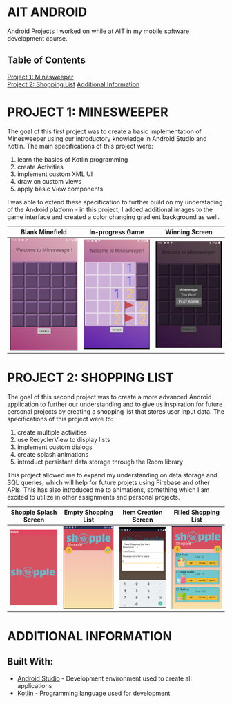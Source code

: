 # AIT ANDROID
Android Projects I worked on while at AIT in my mobile software development course.

## Table of Contents  
[Project 1: Minesweeper](#minesweeper)  
[Project 2: Shopping List](#shopping)
[Additional Information](#extra) 

<a name="minesweeper">

# PROJECT 1: MINESWEEPER

The goal of this first project was to create a basic implementation of Minesweeper using our introductory knowledge in Android Studio and Kotlin. The main specifications of this project were:
 1. learn the basics of Kotlin programming
 2. create Activities
 3. implement custom XML UI
 4. draw on custom views
 5. apply basic View components

 I was able to extend these specification to further build on my understading of the Android platform - in this project, I added additional images to the game interface and created a color changing gradient background as well.

| Blank Minefield  | In-progress Game | Winning Screen | 
| ------------- | ------------- |------------- |
| ![Blank Minefield](/images/ms1.png) | ![In-progress Game](/images/ms2.png)  | ![Winning Screen](/images/ms3.png)  |

<a name="shopping">

# PROJECT 2: SHOPPING LIST

The goal of this second project was to create a more advanced Android application to further our understanding and to give us inspiration for future personal projects by creating a shopping list that stores user input data. The specifications of this project were to:
 1. create multiple activities
 2. use RecyclerView to display lists
 3. implement custom dialogs
 4. create splash animations
 5. introduct persistant data storage through the Room library

 This project allowed me to expand my understanding on data storage and SQL queries, which will help for future projets using Firebase and other APIs. This has also introduced me to animations, something which I am excited to utilize in other assignments and personal projects.

| Shopple Splash Screen  | Empty Shopping List | Item Creation Screen |  Filled Shopping List | 
| ------------- | ------------- |------------- |------------- |
| ![Shopple Splash](/images/slSplash.png) | ![Empty Shopping List](/images/slBlank.png)  | ![Creation Screen](/images/slItem.png)  | ![Filled List](/images/slList.png)  |

<a name="extra">

# ADDITIONAL INFORMATION

## Built With:
* [Android Studio](https://developer.android.com/studio) - Development environment used to create all applications
* [Kotlin](https://kotlinlang.org/) - Programming language used for development
